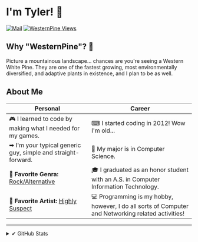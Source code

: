 # I'm Tyler! 🙂

[![Mail](https://img.shields.io/badge/Tyler%40WesternPine.Dev-%E2%9C%89%20Email%20Me-57e?style=for-the-badge)](mailto:tyler@westernpine.dev)
[![WesternPine Views](https://komarev.com/ghpvc/?username=WesternPine&label=Profile%20Views&color=aabbff&style=flat-square)](https://westernpine.dev)

## Why "WesternPine"? 🌲

Picture a mountainous landscape... chances are you're seeing a Western White Pine. They are one of the fastest growing, most environmentally diversified, and adaptive plants in existence, and I plan to be as well.

## About Me

| Personal | Career |
| --- | --- |
| 🎮 I learned to code by making what I needed for my games. | ⌨ I started coding in 2012! Wow I'm old... |
| ➡ I'm your typical generic guy, simple and straight-forward. | 📜 My major is in Computer Science. |
| 🎵 **Favorite Genra:** <u>Rock/Alternative</u> | 🎓 I graduated as an honor student with an A.S. in Computer Information Technology. |
| 🎸 **Favorite Artist:** <u>Highly Suspect</u> | 💻 Programming is my hobby, however, I do all sorts of Computer and Networking related activities! |

---

<details>
<summary>✔ GitHub Stats</summary>
<img align="left" alt="codeSTACKr's GitHub Stats" src="https://github-readme-stats.vercel.app/api?username=WesternPine&show_icons=true&hide_border=false&theme=dark"/>
<img align="center" src="https://github-readme-stats.vercel.app/api/top-langs/?username=WesternPine&theme=dark&show_icons=true&locale=en&layout=compact" />
</details>
